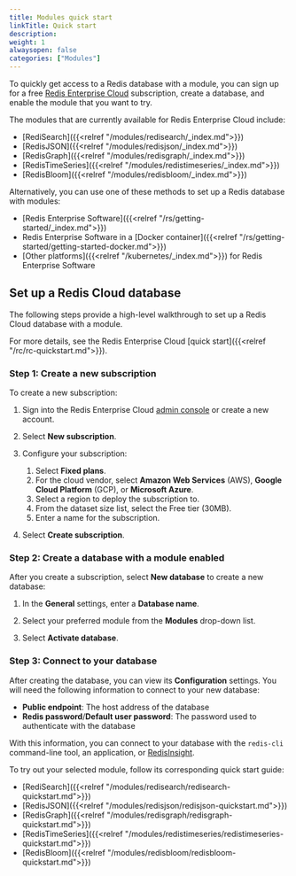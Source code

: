 ```yaml
---
title: Modules quick start
linkTitle: Quick start
description:
weight: 1
alwaysopen: false
categories: ["Modules"]
---
```

To quickly get access to a Redis database with a module,
you can sign up for a free [Redis Enterprise Cloud](https://app.redislabs.com/#/sign-up) subscription, create a database, and enable the module that you want to try.

The modules that are currently available for Redis Enterprise Cloud include:

- [RediSearch]({{<relref "/modules/redisearch/_index.md">}})
- [RedisJSON]({{<relref "/modules/redisjson/_index.md">}})
- [RedisGraph]({{<relref "/modules/redisgraph/_index.md">}})
- [RedisTimeSeries]({{<relref "/modules/redistimeseries/_index.md">}})
- [RedisBloom]({{<relref "/modules/redisbloom/_index.md">}})

Alternatively, you can use one of these methods to set up a Redis database with modules:

- [Redis Enterprise Software]({{<relref "/rs/getting-started/_index.md">}})
- Redis Enterprise Software in a [Docker container]({{<relref "/rs/getting-started/getting-started-docker.md">}})
- [Other platforms]({{<relref "/kubernetes/_index.md">}}) for Redis Enterprise Software

## Set up a Redis Cloud database

The following steps provide a high-level walkthrough to set up a Redis Cloud database with a module.

For more details, see the Redis Enterprise Cloud [quick start]({{<relref "/rc/rc-quickstart.md">}}).

### Step 1: Create a new subscription

To create a new subscription:

1. Sign into the Redis Enterprise Cloud [admin console](http://app.redislabs.com) or create a new account.

1. Select **New subscription**.

1. Configure your subscription:

    1. Select **Fixed plans**.
    1. For the cloud vendor, select **Amazon Web Services** (AWS), **Google Cloud Platform** (GCP), or **Microsoft Azure**.
    1. Select a region to deploy the subscription to.
    1. From the dataset size list, select the Free tier (30MB).
    1. Enter a name for the subscription.

1. Select **Create subscription**.

### Step 2: Create a database with a module enabled

After you create a subscription, select **New database** to create a new database:

1. In the **General** settings, enter a **Database name**.

1. Select your preferred module from the **Modules** <nobr>drop-down</nobr> list.

1. Select **Activate database**.

### Step 3: Connect to your database

After creating the database, you can view its **Configuration** settings. You will need the following information to connect to your new database:

- **Public endpoint**: The host address of the database
- **Redis password**/**Default user password**: The password used to authenticate with the database

With this information, you can connect to your database with the `redis-cli` command-line tool, an application, or [RedisInsight](https://redislabs.com/redisinsight/).

To try out your selected module, follow its corresponding quick start guide:

- [RediSearch]({{<relref "/modules/redisearch/redisearch-quickstart.md">}})
- [RedisJSON]({{<relref "/modules/redisjson/redisjson-quickstart.md">}})
- [RedisGraph]({{<relref "/modules/redisgraph/redisgraph-quickstart.md">}})
- [RedisTimeSeries]({{<relref "/modules/redistimeseries/redistimeseries-quickstart.md">}})
- [RedisBloom]({{<relref "/modules/redisbloom/redisbloom-quickstart.md">}})
